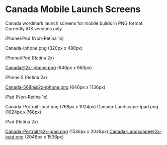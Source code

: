 Canada Mobile Launch Screens
============================

Canada wordmark launch screens for mobile builds in PNG format. Currently iOS versions only.

iPhone/iPod (Non-Retina 1x)

Canada-iphone.png (320px x 480px)

iPhone/iPod (Retina 2x)

Canada@2x-iphone.png (640px x 960px)

iPhone 5 (Retina 2x)

Canada-568h@2x-iphone.png (640px x 1136px)

iPad (Non-Retina 1x)

Canada-Portrait-ipad.png (768px x 1024px)
Canada-Landscape-ipad.png (1024px x 768px)

iPad (Retina 2x)

Canada-Portrait@2x-ipad.png (1536px x 2048px)
Canada-Landscape@2x-ipad.png (2048px x 1536px)

